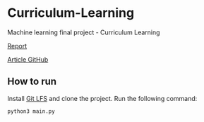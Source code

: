 # Curriculum-Learning
Machine learning final project - Curriculum Learning

[Report](Article.pdf)

[Article GitHub](https://github.com/GuyHacohen/curriculum_learning)

## How to run
Install [Git LFS](https://git-lfs.github.com/) and clone the project.
Run the following command:
```sh
python3 main.py
```

